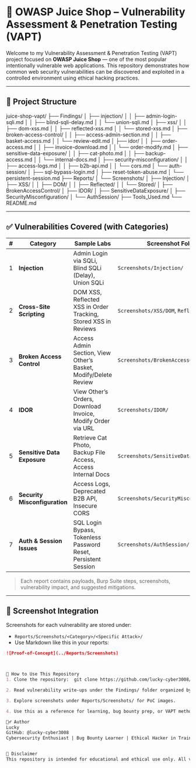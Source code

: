 # 🔐 OWASP Juice Shop – Vulnerability Assessment & Penetration Testing (VAPT)

Welcome to my Vulnerability Assessment & Penetration Testing (VAPT) project focused on **OWASP Juice Shop** — one of the most popular intentionally vulnerable web applications. This repository demonstrates how common web security vulnerabilities can be discovered and exploited in a controlled environment using ethical hacking practices.

---

## 📁 Project Structure 

juice-shop-vapt/
├── Findings/
│ ├── injection/
│ │ ├── admin-login-sqli.md
│ │ ├── blind-sqli-delay.md
│ │ └── union-sqli.md
│ ├── xss/
│ │ ├── dom-xss.md
│ │ ├── reflected-xss.md
│ │ └── stored-xss.md
│ ├── broken-access-control/
│ │ ├── access-admin-section.md
│ │ ├── basket-access.md
│ │ └── review-edit.md
│ ├── idor/
│ │ ├── order-access.md
│ │ ├── invoice-download.md
│ │ └── order-modify.md
│ ├── sensitive-data-exposure/
│ │ ├── cat-photo.md
│ │ ├── backup-access.md
│ │ └── internal-docs.md
│ ├── security-misconfiguration/
│ │ ├── access-logs.md
│ │ ├── b2b-api.md
│ │ └── cors.md
│ └── auth-session/
│ ├── sql-bypass-login.md
│ ├── reset-token-abuse.md
│ └── persistent-session.md
├── Reports/
│ └── Screenshots/
│ ├── Injection/
│ ├── XSS/
│ │ ├── DOM/
│ │ ├── Reflected/
│ │ └── Stored/
│ ├── BrokenAccessControl/
│ ├── IDOR/
│ ├── SensitiveDataExposure/
│ ├── SecurityMisconfiguration/
│ └── AuthSession/
├── Tools_Used.md
└── README.md


---

## ✅ Vulnerabilities Covered (with Categories)

| # | Category                   | Sample Labs                                                              | Screenshot Folder                   |
|---|----------------------------|---------------------------------------------------------------------------|--------------------------------------|
| 1 | **Injection**              | Admin Login via SQLi, Blind SQLi (Delay), Union SQLi                      | `Screenshots/Injection/`            |
| 2 | **Cross-Site Scripting**   | DOM XSS, Reflected XSS in Order Tracking, Stored XSS in Reviews          | `Screenshots/XSS/DOM`, `Reflected`, `Stored` |
| 3 | **Broken Access Control**  | Access Admin Section, View Other’s Basket, Modify/Delete Review          | `Screenshots/BrokenAccessControl/`  |
| 4 | **IDOR**                   | View Other’s Orders, Download Invoice, Modify Order via URL              | `Screenshots/IDOR/`                 |
| 5 | **Sensitive Data Exposure**| Retrieve Cat Photo, Backup File Access, Access Internal Docs             | `Screenshots/SensitiveDataExposure/`|
| 6 | **Security Misconfiguration** | Access Logs, Deprecated B2B API, Insecure CORS                         | `Screenshots/SecurityMisconfiguration/`|
| 7 | **Auth & Session Issues**  | SQL Login Bypass, Tokenless Password Reset, Persistent Session           | `Screenshots/AuthSession/`          |

> Each report contains payloads, Burp Suite steps, screenshots, vulnerability impact, and suggested mitigations.

---

## 📸 Screenshot Integration

Screenshots for each vulnerability are stored under:

- `Reports/Screenshots/<Category>/<Specific Attack>/`
- Use Markdown like this in your reports:

```markdown
![Proof-of-Concept](../Reports/Screenshots)



🚀 How to Use This Repository
1. Clone the repository:  git clone https://github.com/lucky-cyber3008/juice-shop-vapt.git

2. Read vulnerability write-ups under the Findings/ folder organized by category.

3. Explore screenshots under Reports/Screenshots/ for PoC images.

4. Use this as a reference for learning, bug bounty prep, or VAPT methodology.

🙋‍♂️ Author
Lucky
GitHub: @lucky-cyber3008
Cybersecurity Enthusiast | Bug Bounty Learner | Ethical Hacker in Training


📜 Disclaimer
This repository is intended for educational and ethical use only. All vulnerabilities demonstrated are part of OWASP Juice Shop — an intentionally vulnerable web application. Do not attempt these techniques on unauthorized systems. Always act responsibly and legally.
